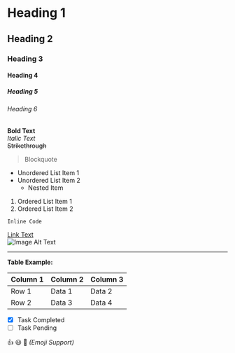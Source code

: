 # Heading 1
## Heading 2
### Heading 3
#### Heading 4
##### Heading 5
###### Heading 6

**Bold Text**  
*Italic Text*  
~~Strikethrough~~  

> Blockquote

- Unordered List Item 1
- Unordered List Item 2
  - Nested Item

1. Ordered List Item 1
2. Ordered List Item 2

`Inline Code`


[Link Text](https://example.com)  
![Image Alt Text](https://example.com/image.jpg)

---

**Table Example:**

| Column 1 | Column 2 | Column 3 |
|----------|----------|----------|
| Row 1    | Data 1   | Data 2   |
| Row 2    | Data 3   | Data 4   |

- [x] Task Completed  
- [ ] Task Pending  

👍 😃 🎉 *(Emoji Support)*  

